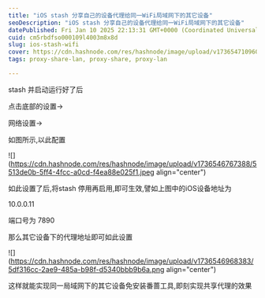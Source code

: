 ```yaml
---
title: "iOS stash 分享自己的设备代理给同一WiFi局域网下的其它设备"
seoDescription: "iOS stash 分享自己的设备代理给同一WiFi局域网下的其它设备"
datePublished: Fri Jan 10 2025 22:13:31 GMT+0000 (Coordinated Universal Time)
cuid: cm5rbdfso000109l4003m8x8d
slug: ios-stash-wifi
cover: https://cdn.hashnode.com/res/hashnode/image/upload/v1736547109603/0fadacaf-f547-4654-9970-2c3d14793a87.webp
tags: proxy-share-lan, proxy-share, proxy-lan

---
```


stash 并启动运行好了后

点击底部的设置→

网络设置→

如图所示,以此配置

![](https://cdn.hashnode.com/res/hashnode/image/upload/v1736546767388/5513de0b-5ff4-4fcc-a0cd-f4ea88e025f1.jpeg align="center")

如此设置了后,将stash 停用再启用,即可生效,譬如上图中的iOS设备地址为

10.0.0.11

端口号为 7890

那么其它设备下的代理地址即可如此设置

![](https://cdn.hashnode.com/res/hashnode/image/upload/v1736546968383/5df316cc-2ae9-485a-b98f-d5340bbb9b6a.png align="center")

这样就能实现同一局域网下的其它设备免安装番蔷工具,即刻实现共享代理的效果